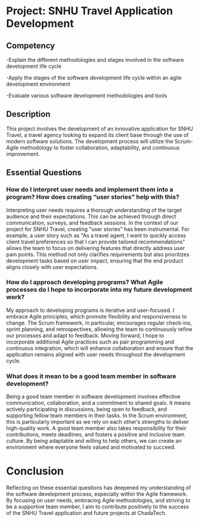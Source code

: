 # Project: SNHU Travel Application Development
## Competency

-Explain the different methodologies and stages involved in the software development life cycle

-Apply the stages of the software development life cycle within an agile development environment

-Evaluate various software development methodologies and tools

## Description
This project involves the development of an innovative application for SNHU Travel, a travel agency looking to expand its client base through the use of modern software solutions. The development process will utilize the Scrum-Agile methodology to foster collaboration, adaptability, and continuous improvement.

## Essential Questions

### How do I interpret user needs and implement them into a program? How does creating “user stories” help with this?
Interpreting user needs requires a thorough understanding of the target audience and their expectations. This can be achieved through direct communication, surveys, and feedback sessions. In the context of our project for SNHU Travel, creating "user stories" has been instrumental. For example, a user story such as "As a travel agent, I want to quickly access client travel preferences so that I can provide tailored recommendations" allows the team to focus on delivering features that directly address user pain points. This method not only clarifies requirements but also prioritizes development tasks based on user impact, ensuring that the end product aligns closely with user expectations.

### How do I approach developing programs? What Agile processes do I hope to incorporate into my future development work?
My approach to developing programs is iterative and user-focused. I embrace Agile principles, which promote flexibility and responsiveness to change. The Scrum framework, in particular, encourages regular check-ins, sprint planning, and retrospectives, allowing the team to continuously refine our processes and adapt to feedback. Moving forward, I hope to incorporate additional Agile practices such as pair programming and continuous integration, which will enhance collaboration and ensure that the application remains aligned with user needs throughout the development cycle.

### What does it mean to be a good team member in software development?
Being a good team member in software development involves effective communication, collaboration, and a commitment to shared goals. It means actively participating in discussions, being open to feedback, and supporting fellow team members in their tasks. In the Scrum environment, this is particularly important as we rely on each other’s strengths to deliver high-quality work. A good team member also takes responsibility for their contributions, meets deadlines, and fosters a positive and inclusive team culture. By being adaptable and willing to help others, we can create an environment where everyone feels valued and motivated to succeed.

# Conclusion
Reflecting on these essential questions has deepened my understanding of the software development process, especially within the Agile framework. By focusing on user needs, embracing Agile methodologies, and striving to be a supportive team member, I aim to contribute positively to the success of the SNHU Travel application and future projects at ChadaTech.
